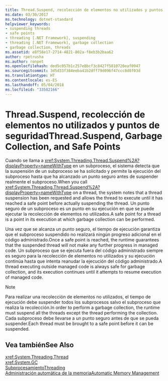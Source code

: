```yaml
---
title: Thread.Suspend, recolección de elementos no utilizados y puntos de seguridad
ms.date: 03/30/2017
ms.technology: dotnet-standard
helpviewer_keywords:
- suspending threads
- safe points
- threading [.NET Framework], suspending
- threading [.NET Framework], garbage collection
- garbage collection, threads
ms.assetid: e8f58e17-2714-4821-802a-f8eb3b2baa62
author: rpetrusha
ms.author: ronpet
ms.openlocfilehash: ded5c057b1c257e8bcf3c8427f5810720eaf0947
ms.sourcegitcommit: 3d5d33f384eeba41b2dff79d096f47ccc8d8f03d
ms.translationtype: HT
ms.contentlocale: es-ES
ms.lasthandoff: 05/04/2018
ms.locfileid: "33582166"
---
```

# <a name="threadsuspend-garbage-collection-and-safe-points"></a><span data-ttu-id="a7837-102">Thread.Suspend, recolección de elementos no utilizados y puntos de seguridad</span><span class="sxs-lookup"><span data-stu-id="a7837-102">Thread.Suspend, Garbage Collection, and Safe Points</span></span>
<span data-ttu-id="a7837-103">Cuando se llama a <xref:System.Threading.Thread.Suspend%2A?displayProperty=nameWithType> en un subproceso, el sistema detecta que la suspensión de un subproceso se ha solicitado y permite la ejecución del subproceso hasta que ha alcanzado un punto seguro antes de suspender realmente el subproceso.</span><span class="sxs-lookup"><span data-stu-id="a7837-103">When you call <xref:System.Threading.Thread.Suspend%2A?displayProperty=nameWithType> on a thread, the system notes that a thread suspension has been requested and allows the thread to execute until it has reached a safe point before actually suspending the thread.</span></span> <span data-ttu-id="a7837-104">Un punto seguro de un subproceso es un punto en su ejecución en que se puede ejecutar la recolección de elementos no utilizados.</span><span class="sxs-lookup"><span data-stu-id="a7837-104">A safe point for a thread is a point in its execution at which garbage collection can be performed.</span></span>  
  
 <span data-ttu-id="a7837-105">Una vez que se alcanza un punto seguro, el tiempo de ejecución garantiza que el subproceso suspendido no realizará ningún progreso adicional en el código administrado.</span><span class="sxs-lookup"><span data-stu-id="a7837-105">Once a safe point is reached, the runtime guarantees that the suspended thread will not make any further progress in managed code.</span></span> <span data-ttu-id="a7837-106">Un subproceso que se ejecuta fuera del código administrado siempre es seguro para la recolección de elementos no utilizados y su ejecución continúa hasta que intenta reanudar la ejecución del código administrado.</span><span class="sxs-lookup"><span data-stu-id="a7837-106">A thread executing outside managed code is always safe for garbage collection, and its execution continues until it attempts to resume execution of managed code.</span></span>  
  
> [!NOTE]
>  <span data-ttu-id="a7837-107">Para realizar una recolección de elementos no utilizados, el tiempo de ejecución debe suspender todos los subprocesos salvo el subproceso que realiza la recolección.</span><span class="sxs-lookup"><span data-stu-id="a7837-107">In order to perform a garbage collection, the runtime must suspend all the threads except the thread performing the collection.</span></span> <span data-ttu-id="a7837-108">Cada subproceso debe llevarse a un punto seguro antes de que se pueda suspender.</span><span class="sxs-lookup"><span data-stu-id="a7837-108">Each thread must be brought to a safe point before it can be suspended.</span></span>  
  
## <a name="see-also"></a><span data-ttu-id="a7837-109">Vea también</span><span class="sxs-lookup"><span data-stu-id="a7837-109">See Also</span></span>  
 <xref:System.Threading.Thread>  
 <xref:System.GC>  
 [<span data-ttu-id="a7837-110">Subprocesamiento</span><span class="sxs-lookup"><span data-stu-id="a7837-110">Threading</span></span>](../../../docs/standard/threading/index.md)  
 [<span data-ttu-id="a7837-111">Administración automática de la memoria</span><span class="sxs-lookup"><span data-stu-id="a7837-111">Automatic Memory Management</span></span>](../../../docs/standard/automatic-memory-management.md)
